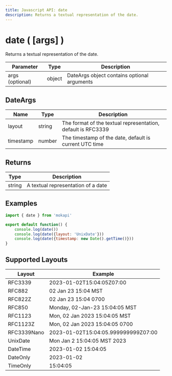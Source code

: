 ```yaml
---
title: Javascript API: date
description: Returns a textual representation of the date.
---
```

# date ( [args] )

Returns a textual representation of the date.

| Parameter       | Type   | Description                                 |
|-----------------|--------|---------------------------------------------|
| args (optional) | object | DateArgs object contains optional arguments |

## DateArgs

| Name      | Type   | Description                                                  |
|-----------|--------|--------------------------------------------------------------|
| layout    | string | The format of the textual representation, default is RFC3339 |
| timestamp | number | The timestamp of the date, default is current UTC time       |

## Returns

| Type     | Description                         |
|----------|-------------------------------------|
| string   | A textual representation of a date  |

## Examples

```javascript
import { date } from 'mokapi'

export default function() {
    console.log(date())
    console.log(date({layout: 'UnixDate'}))
    console.log(date({timestamp: new Date().getTime()}))
}
```

## Supported Layouts

| Layout      | Example                             |
|-------------|-------------------------------------|
| RFC3339     | 2023-01-02T15:04:05Z07:00           |
| RFC882      | 02 Jan 23 15:04 MST                 |
| RFC822Z     | 02 Jan 23 15:04 0700                |
| RFC850      | Monday, 02-Jan-23 15:04:05 MST      |
| RFC1123     | Mon, 02 Jan 2023 15:04:05 MST       |
| RFC1123Z    | Mon, 02 Jan 2023 15:04:05 0700      |
| RFC3339Nano | 2023-01-02T15:04:05.999999999Z07:00 |
| UnixDate    | Mon Jan 2 15:04:05 MST 2023         |
| DateTime    | 2023-01-02 15:04:05                 |
| DateOnly    | 2023-01-02                          |
| TimeOnly    | 15:04:05                            |
